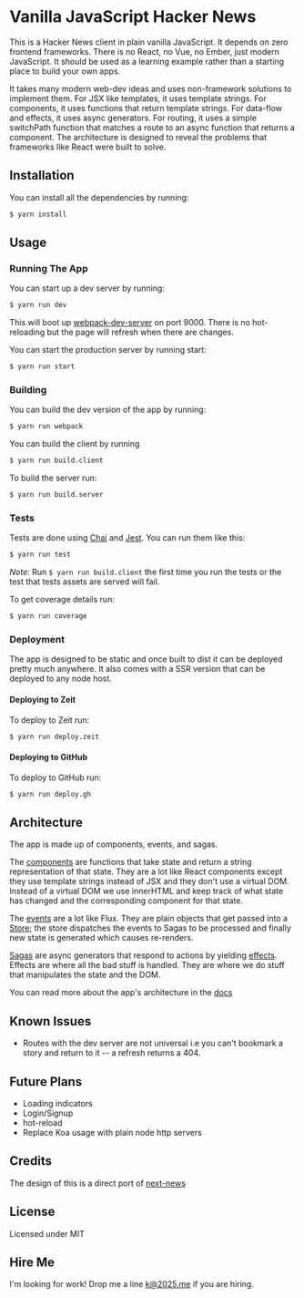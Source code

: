 # Vanilla JavaScript Hacker News

This is a Hacker News client in plain vanilla JavaScript. It depends on zero frontend frameworks. There is no React, no Vue, no Ember, just modern JavaScript. It should be used as a learning example rather than a starting place to build your own apps.

It takes many modern web-dev ideas and uses non-framework solutions to implement them. For JSX like templates, it uses template strings. For components, it uses functions that return template strings. For data-flow and effects, it uses async generators. For routing, it uses a simple switchPath function that matches a route to an async function that returns a component. The architecture is designed to reveal the problems that frameworks like React were built to solve.  

## Installation

You can install all the dependencies by running:

```sh
$ yarn install
```

## Usage

### Running The App

You can start up a dev server by running:

```sh
$ yarn run dev
```

This will boot up [webpack-dev-server](https://webpack.js.org/configuration/dev-server/) on port 9000. There is no hot-reloading but the page will refresh when there are changes.

You can start the production server by running start:

```sh
$ yarn run start
```

### Building

You can build the dev version of the app by running:

```sh
$ yarn run webpack
```

You can build the client by running

```sh
$ yarn run build.client
```

To build the server run:

```sh
$ yarn run build.server
```

### Tests

Tests are done using [Chai](http://chaijs.com) and [Jest](https://facebook.github.io/jest). You can run them like this:

```sh
$ yarn run test
```

*Note*: Run `$ yarn run build.client` the first time you run the tests or the test that tests assets are served will fail.

To get coverage details run:

```sh
$ yarn run coverage
```

### Deployment

The app is designed to be static and once built to dist it can be deployed pretty much anywhere. It also comes with a SSR version that can be deployed to any node host.

#### Deploying to Zeit

To deploy to Zeit run:

```sh
$ yarn run deploy.zeit
```

#### Deploying to GitHub

To deploy to GitHub run:

```sh
$ yarn run deploy.gh
```

## Architecture

The app is made up of components, events, and sagas.

The [components](https://github.com/k2052/vanilla-hn/blob/master/docs/architecture/Components.md) are functions that take state and return a string representation of that state. They are a lot like React components except they use template strings instead of JSX and they don't use a virtual DOM. Instead of a virtual DOM we use innerHTML and keep track of what state has changed and the corresponding component for that state.

The [events](https://github.com/k2052/vanilla-hn/blob/master/docs/architecture/Events.md) are a lot like Flux. They are plain objects that get passed into a [Store](https://github.com/k2052/vanilla-hn/blob/master/docs/architecture/Store.md); the store dispatches the events to Sagas to be processed and finally new state is generated which causes re-renders.

[Sagas](https://github.com/k2052/vanilla-hn/blob/master/docs/architecture/sagas/README.md) are async generators that respond to actions by yielding [effects](https://github.com/k2052/vanilla-hn/blob/master/docs/architecture/Effects.md). Effects are where all the bad stuff is handled. They are where we do stuff that manipulates the state and the DOM.

You can read more about the app's architecture in the [docs](https://github.com/k2052/vanilla-hn/blob/master/docs/README.md)

## Known Issues

- Routes with the dev server are not universal i.e you can't bookmark a story and return to it -- a refresh returns a 404.

## Future Plans

- Loading indicators
- Login/Signup
- hot-reload
- Replace Koa usage with plain node http servers

## Credits

The design of this is a direct port of [next-news](https://next-news.now.sh)

## License

Licensed under MIT

## Hire Me

I'm looking for work! Drop me a line [k@2025.me](mailto:k@2052.me) if you are hiring.

